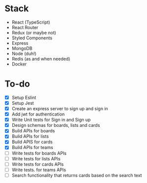 # Stack

- React (TypeScript)
- React Router
- Redux (or maybe not)
- Styled Components
- Express
- MongoDB
- Node (duh!)
- Redis (as and when needed)
- Docker

# To-do

- [x] Setup Eslint
- [x] Setup Jest
- [x] Create an express server to sign up and sign in
- [x] Add jwt for authentication
- [x] Write Unit tests for Sign in and Sign up
- [x] Design schemas for boards, lists and cards
- [x] Build APIs for boards
- [x] Build APIs for lists
- [x] Build APIS for cards
- [x] Build APIs for teams
- [ ] Write tests for boards APIs
- [ ] Write tests for lists APIs
- [ ] Write tests for cards APIs
- [ ] Write tests. for teams APIs
- [ ] Search functionality that returns cards based on the search text
